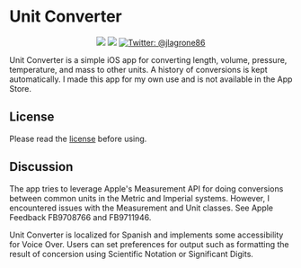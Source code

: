# Unit Converter

<p align="center">
    <img src="https://img.shields.io/badge/iOS-15.0+-blue.svg" />
    <img src="https://img.shields.io/badge/Swift-5.0-brightgreen.svg" />
    <a href="https://twitter.com/jlagrone86">
        <img src="https://img.shields.io/badge/Contact-@jlagrone86-lightgrey.svg?style=flat" alt="Twitter: @jlagrone86" />
    </a>
</p>

Unit Converter is a simple iOS app for converting length, volume, pressure, temperature, and mass to other units. 
A history of conversions is kept automatically. I made this app for my own use and is not available in the App Store.

## License
Please read the [license](LICENSE.md) before using.

## Discussion
The app tries to leverage Apple's Measurement API for doing conversions between common units in the 
Metric and Imperial systems. However, I encountered issues with the Measurement and Unit classes. 
See Apple Feedback FB9708766 and FB9711946.

Unit Converter is localized for Spanish and implements some accessibility for Voice Over. Users can set preferences for output such as formatting the result of concersion using Scientific Notation or Significant Digits.
    
